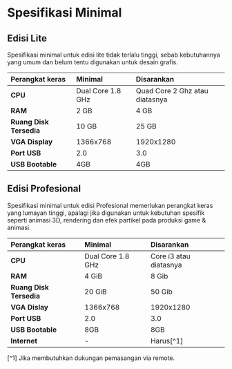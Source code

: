 # Spesifikasi Minimal

## Edisi Lite

Spesifikasi minimal untuk edisi lite tidak terlalu tinggi, sebab kebutuhannya yang umum dan belum tentu digunakan untuk desain grafis.

Perangkat keras         | Minimal             | Disarankan
:---                    | :---                | :---
**CPU**                 | Dual Core 1.8 GHz   | Quad Core 2 Ghz atau diatasnya
**RAM**                 | 2 GB                | 4 GB
**Ruang Disk Tersedia** | 10 GB               | 25 GB
**VGA Display**         | 1366x768            | 1920x1280
**Port USB**            | 2.0                 | 3.0
**USB Bootable**        | 4GB                 | 4GB

## Edisi Profesional

Spesifikasi minimal untuk edisi Profesional memerlukan perangkat keras yang lumayan tinggi, apalagi jika digunakan untuk kebutuhan spesifik seperti animasi 3D, rendering dan efek partikel pada produksi game & animasi.

Perangkat keras         | Minimal             | Disarankan
:---                    | :---                | :---
**CPU**                 | Dual Core 1.8 GHz   | Core i3 atau diatasnya
**RAM**                 | 4 GiB               | 8 Gib
**Ruang Disk Tersedia** | 20 GiB              | 50 Gib
**VGA Dislay**          | 1366x768            | 1920x1280
**Port USB**            | 2.0                 | 3.0
**USB Bootable**        | 8GB                 | 8GB
**Internet**            | -                   | Harus[^1]

[^1] Jika membutuhkan dukungan pemasangan via remote.
